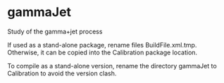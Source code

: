gammaJet
========

Study of the gamma+jet process

If used as a stand-alone package, rename files BuildFile.xml.tmp.
Otherwise, it can be copied into the Calibration package location.

To compile as a stand-alone version, rename the directory gammaJet to
Calibration to avoid the version clash.
